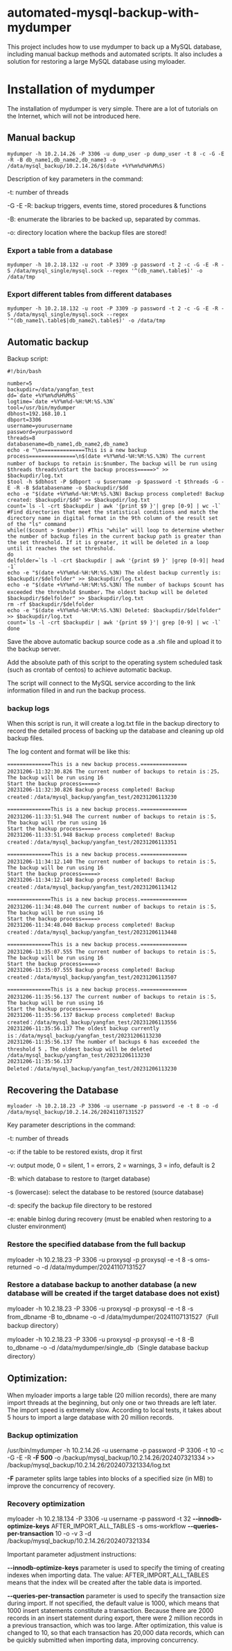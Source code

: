 # automated-mysql-backup-with-mydumper

This project includes how to use mydumper to back up a MySQL database, including manual backup methods and automated scripts. It also includes a solution for restoring a large MySQL database using myloader.

# Installation of mydumper

The installation of mydumper is very simple. There are a lot of tutorials on the Internet, which will not be introduced here.

## Manual backup

```mydumper -h 10.2.14.26 -P 3306 -u dump_user -p dump_user -t 8 -c -G -E -R -B db_name1,db_name2,db_name3 -o /data/mysql_backup/10.2.14.26/$(date +%Y%m%d%H%M%S)```

Description of key parameters in the command:

-t: number of threads

-G -E -R: backup triggers, events time, stored procedures & functions

-B: enumerate the libraries to be backed up, separated by commas.

-o: directory location where the backup files are stored!

### Export a table from a database

 ```mydumper -h 10.2.18.132 -u root -P 3309 -p password -t 2 -c -G -E -R -S /data/mysql_single/mysql.sock --regex '^(db_name\.table$)' -o /data/tmp```

### Export different tables from different databases

 ```mydumper -h 10.2.18.132 -u root -P 3309 -p password -t 2 -c -G -E -R -S /data/mysql_single/mysql.sock --regex '^(db_name1\.table$|db_name2\.table$)' -o /data/tmp```

## Automatic backup

Backup script:

```
#!/bin/bash

number=5
backupdir=/data/yangfan_test
dd=`date +%Y%m%d%H%M%S`
logtime=`date +%Y%m%d-%H:%M:%S.%3N`
tool=/usr/bin/mydumper
dbhost=192.168.10.1
dbport=3306
username=yourusername
password=yourpassword
threads=8
databasename=db_name1,db_name2,db_name3
echo -e "\n==============This is a new backup process===============\n$(date +%Y%m%d-%H:%M:%S.%3N) The current number of backups to retain is:$number，The backup will be run using $threads threads\nStart the backup process=====>" >> $backupdir/log.txt
$tool -h $dbhost -P $dbport -u $username -p $password -t $threads -G -E -R -B $databasename -o $backupdir/$dd
echo -e "$(date +%Y%m%d-%H:%M:%S.%3N) Backup process completed! Backup created: $backupdir/$dd" >> $backupdir/log.txt
count=`ls -l -crt $backupdir | awk '{print $9 }'| grep [0-9] | wc -l` #Find directories that meet the statistical conditions and match the directory name in digital format in the 9th column of the result set of the "ls" command
while(($count > $number)) #This "while" will loop to determine whether the number of backup files in the current backup path is greater than the set threshold. If it is greater, it will be deleted in a loop until it reaches the set threshold.
do
delfolder=`ls -l -crt $backupdir | awk '{print $9 }' |grep [0-9]| head -1`
echo -e "$(date +%Y%m%d-%H:%M:%S.%3N) The oldest backup currently is: $backupdir/$delfolder" >> $backupdir/log.txt
echo -e "$(date +%Y%m%d-%H:%M:%S.%3N) The number of backups $count has exceeded the threshold $number，The oldest backup will be deleted $backupdir/$delfolder" >> $backupdir/log.txt
rm -rf $backupdir/$delfolder
echo -e "$(date +%Y%m%d-%H:%M:%S.%3N) Deleted: $backupdir/$delfolder" >> $backupdir/log.txt
count=`ls -l -crt $backupdir | awk '{print $9 }'| grep [0-9] | wc -l`
done

```

Save the above automatic backup source code as a .sh file and upload it to the backup server. 

Add the absolute path of this script to the operating system scheduled task (such as crontab of centos) to achieve automatic backup.

The script will connect to the MySQL service according to the link information filled in and run the backup process.

### backup logs

When this script is run, it will create a log.txt file in the backup directory to record the detailed process of backing up the database and cleaning up old backup files.

The log content and format will be like this:

```
==============This is a new backup process.===============
20231206-11:32:30.826 The current number of backups to retain is：25，The backup will be run using 16
Start the backup process=====>
20231206-11:32:30.826 Backup process completed! Backup created：/data/mysql_backup/yangfan_test/20231206113230

==============This is a new backup process.===============
20231206-11:33:51.948 The current number of backups to retain is：5，The backup will rbe run using 16
Start the backup process=====>
20231206-11:33:51.948 Backup process completed! Backup created：/data/mysql_backup/yangfan_test/20231206113351

==============This is a new backup process.===============
20231206-11:34:12.140 The current number of backups to retain is：5，The backup will be run using 16
Start the backup process=====>
20231206-11:34:12.140 Backup process completed! Backup created：/data/mysql_backup/yangfan_test/20231206113412

==============This is a new backup process.===============
20231206-11:34:48.040 The current number of backups to retain is：5，The backup will be run using 16
Start the backup process=====>
20231206-11:34:48.040 Backup process completed! Backup created：/data/mysql_backup/yangfan_test/20231206113448

==============This is a new backup process.===============
20231206-11:35:07.555 The current number of backups to retain is：5，The backup will be run using 16
Start the backup process=====>
20231206-11:35:07.555 Backup process completed! Backup created：/data/mysql_backup/yangfan_test/20231206113507

==============This is a new backup process.===============
20231206-11:35:56.137 The current number of backups to retain is：5，The backup will be run using 16
Start the backup process=====>
20231206-11:35:56.137 Backup process completed! Backup created：/data/mysql_backup/yangfan_test/20231206113556
20231206-11:35:56.137 The oldest backup currently is：/data/mysql_backup/yangfan_test/20231206113230
20231206-11:35:56.137 The number of backups 6 has exceeded the threshold 5 ，The oldest backup will be deleted /data/mysql_backup/yangfan_test/20231206113230
20231206-11:35:56.137 Deleted：/data/mysql_backup/yangfan_test/20231206113230
```
## Recovering the Database

```myloader -h 10.2.18.23 -P 3306 -u username -p password -e -t 8 -o -d /data/mysql_backup/10.2.14.26/20241107131527```

Key parameter descriptions in the command:

-t: number of threads

-o: if the table to be restored exists, drop it first

-v: output mode, 0 = silent, 1 = errors, 2 = warnings, 3 = info, default is 2

-B: which database to restore to (target database)

-s (lowercase): select the database to be restored (source database)

-d: specify the backup file directory to be restored

-e: enable binlog during recovery (must be enabled when restoring to a cluster environment)

### Restore the specified database from the full backup

myloader -h 10.2.18.23 -P 3306 -u proxysql -p proxysql -e -t 8 -s oms-returned -o -d /data/mydumper/20241107131527

### Restore a database backup to another database (a new database will be created if the target database does not exist)

myloader -h 10.2.18.23 -P 3306 -u proxysql -p proxysql -e -t 8 -s from_dbname -B to_dbname -o -d /data/mydumper/20241107131527（Full backup directory）

myloader -h 10.2.18.23 -P 3306 -u proxysql -p proxysql -e -t 8 -B to_dbname -o -d /data/mydumper/single_db（Single database backup directory）

## Optimization:

When myloader imports a large table (20 million records), there are many import threads at the beginning, but only one or two threads are left later. The import speed is extremely slow. According to local tests, it takes about 5 hours to import a large database with 20 million records.

### Backup optimization

/usr/bin/mydumper -h 10.2.14.26 -u username -p password -P 3306 -t 10 -c -G -E -R **-F 500** -o /backup/mysql_backup/10.2.14.26/202407321334 >> /backup/mysql_backup/10.2.14.26/202407321334/log.txt

**-F** parameter splits large tables into blocks of a specified size (in MB) to improve the concurrency of recovery.

### Recovery optimization

myloader -h 10.2.18.134 -P 3306 -u username -p password -t 32 **--innodb-optimize-keys** AFTER_IMPORT_ALL_TABLES -s oms-workflow **--queries-per-transaction** 10 -o -v 3 -d /backup/mysql_backup/10.2.14.26/202407321334

Important parameter adjustment instructions:

**--innodb-optimize-keys** parameter is used to specify the timing of creating indexes when importing data. The value: AFTER_IMPORT_ALL_TABLES means that the index will be created after the table data is imported.

**--queries-per-transaction** parameter is used to specify the transaction size during import. If not specified, the default value is 1000, which means that 1000 insert statements constitute a transaction. Because there are 2000 records in an insert statement during export, there were 2 million records in a previous transaction, which was too large. After optimization, this value is changed to 10, so that each transaction has 20,000 data records, which can be quickly submitted when importing data, improving concurrency.
